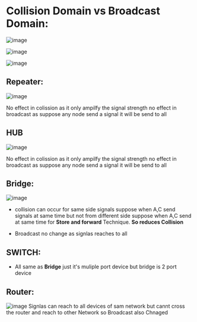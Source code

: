 # Collision Domain vs Broadcast Domain:

![image](https://user-images.githubusercontent.com/77873383/173213053-729745d3-d554-408a-b5f6-150635788fff.png)

![image](https://user-images.githubusercontent.com/77873383/173213150-fba6a466-b335-44e6-8c37-324acfbc99c9.png)

![image](https://user-images.githubusercontent.com/77873383/173213155-410b0d2f-d4c0-40b7-8a2a-a70a885bd5f3.png)

## Repeater:
![image](https://user-images.githubusercontent.com/77873383/173213247-9b9f5ffc-ac77-4856-b822-33653cc82a4b.png)

No effect in colission as it only ampilfy the signal strength
no effect in broadcast as suppose any node send a signal it will be send to all


## HUB

![image](https://user-images.githubusercontent.com/77873383/173213286-8b94b6fc-6c1f-4b53-9344-5571defcc8c5.png)

No effect in colission as it only ampilfy the signal strength
no effect in broadcast as suppose any node send a signal it will be send to all

## Bridge:

![image](https://user-images.githubusercontent.com/77873383/173213313-b9545ff7-873a-497d-ad5d-490460bda086.png)

- collision can occur for same side signals suppose when A,C send signals at same time but not from
different side suppose when A,C send at same time for **Store and forward** Technique.
**So reduces Collision**

- Broadcast no change as signlas reaches to all

## SWITCH:
- All same as **Bridge** just it's muliple port device but bridge is 2 port device

## Router:

![image](https://user-images.githubusercontent.com/77873383/173213507-275e0287-5750-4eff-9e6b-85301368f2ea.png)
Signlas can reach to all devices of sam network but cannt cross the router and reach to other Network so Broadcast also Chnaged
